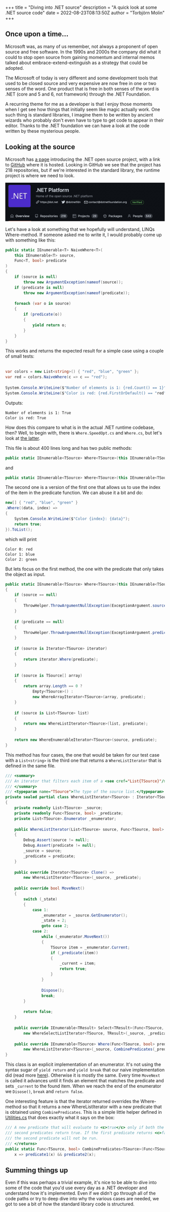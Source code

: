 +++
title = "Diving into .NET source"
description = "A quick look at some .NET source code"
date = 2022-08-23T08:13:50Z
author = "Torbjörn Molin"
+++

## Once upon a time...

Microsoft was, as many of us remember, not always a proponent of open source and free software. In the 1990s and 2000s the company did what it could to stop open source from gaining momentum and internal memos talked about embrace-extend-extinguish as a strategy that could be adopted.

The Microsoft of today is very different and some development tools that used to be closed source and very expensive are now free in one or two senses of the word. One product that is free in both senses of the word is .NET (core and 5 and 6, not framework) through the .NET Foundation.

A recurring theme for me as a developer is that I enjoy those moments when I get see how things that initially seem like magic actually work. One such thing is standard libraries, I imagine them to be written by ancient wizards who probably don't even have to type to get code to appear in their editor. Thanks to the .NET foundation we can have a look at the code written by these mysterious people.

## Looking at the source

Microsoft has [a page](https://dotnet.microsoft.com/en-us/platform/open-source) introducing the .NET open source project, with a link to [GitHub](https://github.com/dotnet?WT.mc_id=dotnet-35129-website) where it is hosted. Looking in GitHub we see that the project has 218 repositories, but if we're interested in the standard library, the runtime project is where we need to look.

![dotnet GitGub](/dotnetplatformgithub.jpg)

Let's have a look at something that we hopefully will understand, LINQs Where-method. If someone asked me to write it, I would probably come up with something like this:

```csharp {linenos=inline}
public static IEnumerable<T> NaiveWhere<T>(
    this IEnumerable<T> source,
    Func<T, bool> predicate
)
{
    if (source is null)
        throw new ArgumentException(nameof(source));
    if (predicate is null)
        throw new ArgumentException(nameof(predicate));

    foreach (var o in source)
    {
        if (predicate(o))
        {
            yield return o;
        }
    }
}
```

This works and returns the expected result for a simple case using a couple of small tests:

```csharp {linenos=inline}

var colors = new List<string>() { "red", "blue", "green" };
var red = colors.NaiveWhere(c => c == "red");

System.Console.WriteLine($"Number of elements is 1: {red.Count() == 1}");
System.Console.WriteLine($"Color is red: {red.FirstOrDefault() == "red"}");
```

Outputs:

```
Number of elements is 1: True
Color is red: True
```

How does this compare to what is in the actual .NET runtime codebase, then? Well, to begin with, there is `Where.SpeedOpt.cs` and `Where.cs`, but let's look at [the latter](https://github.com/dotnet/runtime/blob/main/src/libraries/System.Linq/src/System/Linq/Where.cs).

This file is about 400 lines long and has two public methods:

```csharp
public static IEnumerable<TSource> Where<TSource>(this IEnumerable<TSource> source, Func<TSource, bool> predicate)
```

and

```csharp
public static IEnumerable<TSource> Where<TSource>(this IEnumerable<TSource> source, Func<TSource, int, bool> predicate)
```

The second one is a version of the first one that allows us to use the index of the item in the predicate function. We can abuse it a bit and do:

```csharp
new[] { "red", "blue", "green" }
.Where((data, index) =>
{
    System.Console.WriteLine($"Color {index}: {data}");
    return true;
}).ToList();
```

which will print

```
Color 0: red
Color 1: blue
Color 2: green
```

But lets focus on the first method, the one with the predicate that only takes the object as input.

```csharp {linenos=inline}
public static IEnumerable<TSource> Where<TSource>(this IEnumerable<TSource> source, Func<TSource, bool> predicate)
{
    if (source == null)
    {
        ThrowHelper.ThrowArgumentNullException(ExceptionArgument.source);
    }

    if (predicate == null)
    {
        ThrowHelper.ThrowArgumentNullException(ExceptionArgument.predicate);
    }

    if (source is Iterator<TSource> iterator)
    {
        return iterator.Where(predicate);
    }

    if (source is TSource[] array)
    {
        return array.Length == 0 ?
            Empty<TSource>() :
            new WhereArrayIterator<TSource>(array, predicate);
    }

    if (source is List<TSource> list)
    {
        return new WhereListIterator<TSource>(list, predicate);
    }

    return new WhereEnumerableIterator<TSource>(source, predicate);
}
```

This method has four cases, the one that would be taken for our test case with a `List<string>` is the third one that returns a `WhereListIterator` that is defined in the same file.

```csharp
/// <summary>
/// An iterator that filters each item of a <see cref="List{TSource}"/>.
/// </summary>
/// <typeparam name="TSource">The type of the source list.</typeparam>
private sealed partial class WhereListIterator<TSource> : Iterator<TSource>
{
    private readonly List<TSource> _source;
    private readonly Func<TSource, bool> _predicate;
    private List<TSource>.Enumerator _enumerator;

    public WhereListIterator(List<TSource> source, Func<TSource, bool> predicate)
    {
        Debug.Assert(source != null);
        Debug.Assert(predicate != null);
        _source = source;
        _predicate = predicate;
    }

    public override Iterator<TSource> Clone() =>
        new WhereListIterator<TSource>(_source, _predicate);

    public override bool MoveNext()
    {
        switch (_state)
        {
            case 1:
                _enumerator = _source.GetEnumerator();
                _state = 2;
                goto case 2;
            case 2:
                while (_enumerator.MoveNext())
                {
                    TSource item = _enumerator.Current;
                    if (_predicate(item))
                    {
                        _current = item;
                        return true;
                    }
                }

                Dispose();
                break;
        }

        return false;
    }

    public override IEnumerable<TResult> Select<TResult>(Func<TSource, TResult> selector) =>
        new WhereSelectListIterator<TSource, TResult>(_source, _predicate, selector);

    public override IEnumerable<TSource> Where(Func<TSource, bool> predicate) =>
        new WhereListIterator<TSource>(_source, CombinePredicates(_predicate, predicate));
}
```

This class is an explicit implementation of an enumerator. It's not using the syntax sugar of `yield return` and `yield break` that our naive implementation did (read more [here](https://devblogs.microsoft.com/oldnewthing/20080812-00/?p=21273)). Otherwise it is mostly the same. Every time `MoveNext` is called it advances until it finds an element that matches the predicate and sets `_current` to the found item.
When we reach the end of the enumerator we `Disose()`, `break` and `return false`.

One interesting feature is that the iterator returned overrides the Where-method so that it returns a new WhereListIterator with a new predicate that is obtained using `CombinePredicates`.
This is a simple little helper defined in [Utilities.cs](https://github.com/dotnet/runtime/blob/57bfe474518ab5b7cfe6bf7424a79ce3af9d6657/src/libraries/System.Linq/src/System/Linq/Utilities.cs) that does exactly what it says on the box:

```csharp
/// A new predicate that will evaluate to <c>true</c> only if both the first and
/// second predicates return true. If the first predicate returns <c>false</c>,
/// the second predicate will not be run.
/// </returns>
public static Func<TSource, bool> CombinePredicates<TSource>(Func<TSource, bool> predicate1, Func<TSource, bool> predicate2) =>
    x => predicate1(x) && predicate2(x);
```

## Summing things up

Even if this was perhaps a trivial example, it's nice to be able to dive into some of the code that you'd use every day as a .NET developer and understand how it's implemented. Even if we didn't go through all of the code paths or try to deep dive into why the various cases are needed, we got to see a bit of how the standard library code is structured.
